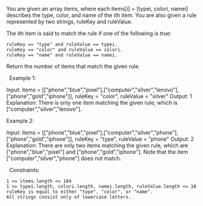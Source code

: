 You are given an array items, where each items[i] = [typei, colori, namei] describes the type, color, and name of the ith item. You are also given a rule represented by two strings, ruleKey and ruleValue.

The ith item is said to match the rule if one of the following is true:


	ruleKey == "type" and ruleValue == typei.
	ruleKey == "color" and ruleValue == colori.
	ruleKey == "name" and ruleValue == namei.


Return the number of items that match the given rule.

 
Example 1:

Input: items = [["phone","blue","pixel"],["computer","silver","lenovo"],["phone","gold","iphone"]], ruleKey = "color", ruleValue = "silver"
Output: 1
Explanation: There is only one item matching the given rule, which is ["computer","silver","lenovo"].


Example 2:

Input: items = [["phone","blue","pixel"],["computer","silver","phone"],["phone","gold","iphone"]], ruleKey = "type", ruleValue = "phone"
Output: 2
Explanation: There are only two items matching the given rule, which are ["phone","blue","pixel"] and ["phone","gold","iphone"]. Note that the item ["computer","silver","phone"] does not match.

 
Constraints:


	1 <= items.length <= 104
	1 <= typei.length, colori.length, namei.length, ruleValue.length <= 10
	ruleKey is equal to either "type", "color", or "name".
	All strings consist only of lowercase letters.

